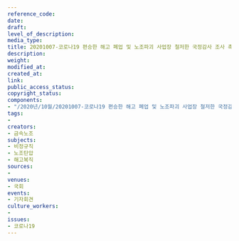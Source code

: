 ```yaml
---
reference_code: 
date: 
draft: 
level_of_description: 
media_type: 
title: 20201007-코로나19 편승한 해고 폐업 및 노조파괴 사업장 철저한 국정감사 조사 촉구 기자회견
description: 
weight: 
modified_at: 
created_at: 
link: 
public_access_status: 
copyright_status: 
components:
- "/2020년/10월/20201007-코로나19 편승한 해고 폐업 및 노조파괴 사업장 철저한 국정감사 조사 촉구 기자회견/_W5D0110.jpg"
tags:
- 
creators:
- 금속노조
subjects:
- 비정규직
- 노조탄압
- 해고복직
sources:
- 
venues:
- 국회
events:
- 기자회견
culture_workers:
- 
issues:
- 코로나19
---
```

